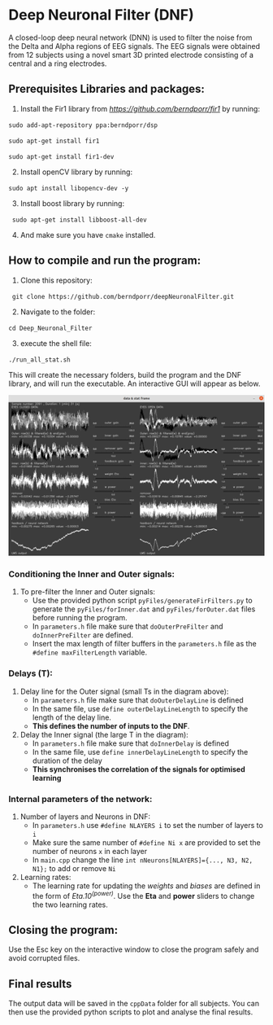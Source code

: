 # Deep Neuronal Filter (DNF)
A closed-loop deep neural network (DNN) is used to filter 
the noise from the Delta and Alpha regions of EEG signals.
The EEG signals were obtained from 12 subjects using a 
novel smart 3D printed electrode consisting of a central and a ring electrodes.

## Prerequisites Libraries and packages:
1) Install the Fir1 library from _https://github.com/berndporr/fir1_ by running:

` sudo add-apt-repository ppa:berndporr/dsp `

` sudo apt-get install fir1 ` 

` sudo apt-get install fir1-dev `

2) Install openCV library by running:

` sudo apt install libopencv-dev -y `

3) Install boost library by running:

` sudo apt-get install libboost-all-dev`

4) And make sure you have ` cmake ` installed.

## How to compile and run the program:
1) Clone this repository:

` git clone https://github.com/berndporr/deepNeuronalFilter.git` 

2) Navigate to the folder:

`cd Deep_Neuronal_Filter` 

3) execute the shell file:

`./run_all_stat.sh`

 This will create the necessary folders, build the program and the DNF library, and will run the executable.
 An interactive GUI will appear as below.
 
 ![Figure 2](./fig2.png)

### Conditioning the Inner and Outer signals:
1) To pre-filter the Inner and Outer signals:
    - Use the provided python script `pyFiles/generateFirFilters.py` to generate the `pyFiles/forInner.dat` and `pyFiles/forOuter.dat` files before running the program.
    - In ` parameters.h ` file make sure that ` doOuterPreFilter ` and ` doInnerPreFilter ` are defined.
    - Insert the max length of filter buffers in the ` parameters.h ` file as the ` #define maxFilterLength ` variable.

### Delays (T):
1) Delay line for the Outer signal (small Ts in the diagram above):
    - In ` parameters.h ` file make sure that ` doOuterDelayLine ` is defined
    - In the same file, use ` define outerDelayLineLength ` to specify the length of the delay line. 
    -  __This defines the number of inputs to the DNF__.
2) Delay the Inner signal (the large T in the diagram):
    - In ` parameters.h ` file make sure that ` doInnerDelay ` is defined
    - In the same file, use ` define innerDelayLineLength ` to specify the duration of the delay
    - __This synchronises the correlation of the signals for optimised learning__
    
### Internal parameters of the network:
1) Number of layers and Neurons in DNF:
    - In ` parameters.h ` use ` #define NLAYERS i ` to set the number of layers to `i `
    - Make sure the same number of ` #define Ni x ` are provided to set the number of neurons ` x ` in each layer
    - In ` main.cpp ` change the line ` int nNeurons[NLAYERS]={..., N3, N2, N1}; ` to add or remove ` Ni `
2) Learning rates:
    - The learning rate for updating the _weights_ and _biases_ are defined in the form of _Eta.10<sup>(power)</sup>_. 
    Use the __Eta__ and __power__ sliders to change the two learning rates.

## Closing the program:
Use the Esc key on the interactive window to close the program safely and avoid corrupted files.

## Final results
The output data will be saved in the `cppData` folder for all subjects.
You can then use the provided python scripts to plot and analyse the final results.
